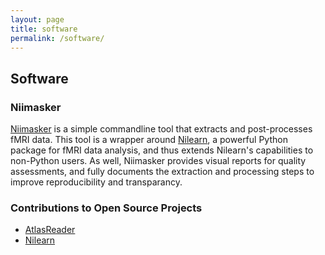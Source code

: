 ```yaml
---
layout: page
title: software
permalink: /software/
---
```


## Software

### Niimasker

[Niimasker](https://github.com/danjgale/nii-masker) is a simple commandline tool that extracts and post-processes fMRI data. This tool is a wrapper around [Nilearn](https://nilearn.github.io/index.html), a powerful Python package for fMRI data analysis, and thus extends Nilearn's capabilities to non-Python users. As well, Niimasker provides visual reports for quality assessments, and fully documents the extraction and processing steps to improve reproducibility and transparancy.

### Contributions to Open Source Projects
- [AtlasReader](https://github.com/miykael/atlasreader)
- [Nilearn](https://nilearn.github.io/index.html)